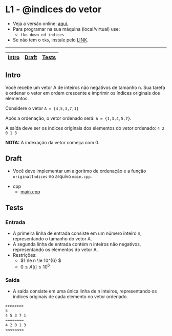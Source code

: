 # L1 - @indices do vetor

- Veja a versão online: [aqui.](https://github.com/qxcodeed/arcade/blob/master/base/indices/Readme.md)
- Para programar na sua máquina (local/virtual) use:
  - `tko down ed indices`
- Se não tem o `tko`, instale pelo [LINK](https://github.com/senapk/tko#tko).

---

<!-- toch -->
[Intro](#intro) | [Draft](#draft) | [Tests](#tests)
-- | -- | --
<!-- toch -->

## Intro

Você recebe um vetor A de inteiros não negativos de tamanho n. Sua tarefa é ordenar o vetor em ordem crescente e imprimir os índices originais dos elementos.

Considere o vetor `A = {4,5,3,7,1}`

Após a ordenação, o vetor ordenado será: `A = {1,3,4,5,7}`.

A saída deve ser os índices originais dos elementos do vetor ordenado: `4 2 0 1 3`

**NOTA:** A indexação da vetor começa com 0.

## Draft

- Você deve implementar um algoritmo de ordenação e a função `originalIndices` no arquivo `main.cpp`.

<!-- links .cache/draft -->
- cpp
  - [main.cpp](https://github.com/qxcodeed/arcade/blob/master/base/indices/.cache/draft/cpp/main.cpp)
<!-- links -->

## Tests

### Entrada

- A primeira linha de entrada consiste em um número inteiro n, representando o tamanho do vetor A.
- A segunda linha de entrada contém n inteiros não negativos, representando os elementos do vetor A.
- Restrições:
  - $1 \le n \le 10^{6} $
  - $0 \le A[i] \le 10^6$

### Saída

- A saída consiste em uma única linha de n inteiros, representando os índices originais de cada elemento no vetor ordenado.

```txt
>>>>>>>>
5
4 5 3 7 1
========
4 2 0 1 3
<<<<<<<<
```
